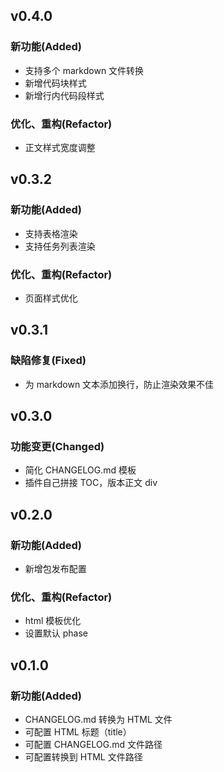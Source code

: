 
<!-- ## unreleased / vX.Y.Z    -->
<!-- ### 新功能(Added)           -->
<!-- ### 缺陷修复(Fixed)          -->
<!-- ### 功能变更(Changed)        -->
<!-- ### 优化、重构(Refactor)      -->
<!-- ### 即将废弃功能(Deprecated)  -->
<!-- ### 已废弃功能(Removed)      -->
<!-- ### 安全问题修复(Security)    -->

## v0.4.0
### 新功能(Added)
- 支持多个 markdown 文件转换
- 新增代码块样式
- 新增行内代码段样式
### 优化、重构(Refactor)
- 正文样式宽度调整

## v0.3.2
### 新功能(Added)
- 支持表格渲染
- 支持任务列表渲染
### 优化、重构(Refactor)
- 页面样式优化

## v0.3.1
### 缺陷修复(Fixed)
- 为 markdown 文本添加换行，防止渲染效果不佳

## v0.3.0
### 功能变更(Changed)
- 简化 CHANGELOG.md 模板
- 插件自己拼接 TOC，版本正文 div

## v0.2.0
### 新功能(Added)
- 新增包发布配置
### 优化、重构(Refactor)
- html 模板优化
- 设置默认 phase


## v0.1.0
### 新功能(Added)
- CHANGELOG.md 转换为 HTML 文件
- 可配置 HTML 标题（title）
- 可配置 CHANGELOG.md 文件路径
- 可配置转换到 HTML 文件路径

